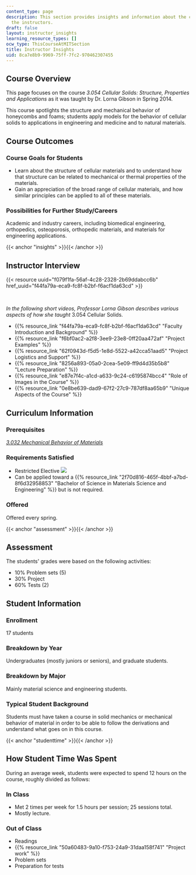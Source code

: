 ```yaml
---
content_type: page
description: This section provides insights and information about the course from
  the instructors.
draft: false
layout: instructor_insights
learning_resource_types: []
ocw_type: ThisCourseAtMITSection
title: Instructor Insights
uid: 8ca7e8b9-9969-75ff-7fc2-970462307455
---
```

## Course Overview

This page focuses on the course *3.054 Cellular Solids: Structure, Properties and Applications* as it was taught by Dr. Lorna Gibson in Spring 2014.

This course spotlights the structure and mechanical behavior of honeycombs and foams; students apply models for the behavior of cellular solids to applications in engineering and medicine and to natural materials.

## Course Outcomes

### Course Goals for Students

- Learn about the structure of cellular materials and to understand how that structure can be related to mechanical or thermal properties of the materials.
- Gain an appreciation of the broad range of cellular materials, and how similar principles can be applied to all of these materials.

### Possibilities for Further Study/Careers

Academic and industry careers, including biomedical engineering, orthopedics, osteoporosis, orthopedic materials, and materials for engineering applications.

{{< anchor "insights" >}}{{< /anchor >}}

## Instructor Interview

{{< resource uuid="f079f1fa-56af-4c28-2328-2b69ddabcc6b" href_uuid="f44fa79a-eca9-fc8f-b2bf-f6acf1da63cd" >}}

 

*In the following short videos, Professor Lorna Gibson describes various aspects of how she taught* 3.054 Cellular Solids.

- {{% resource_link "f44fa79a-eca9-fc8f-b2bf-f6acf1da63cd" "Faculty Introduction and Background" %}}
- {{% resource_link "f6bf0ac2-a2f8-3ee9-23e8-0ff20aa472af" "Project Examples" %}}
- {{% resource_link "62f0943d-f5d5-1e8d-5522-a42cca51aad5" "Project Logistics and Support" %}}
- {{% resource_link "8256a893-05a0-2cea-5e09-ff9d4d35b5b8" "Lecture Preparation" %}}
- {{% resource_link "e87e7f4c-a1cd-a633-9c24-c6195874bcc4" "Role of Images in the Course" %}}
- {{% resource_link "0e8be639-dad9-67f2-27c9-787df8aa65b9" "Unique Aspects of the Course" %}}

## Curriculum Information

### Prerequisites

[*3.032 Mechanical Behavior of Materials*](/courses/3-032-mechanical-behavior-of-materials-fall-2007)

### Requirements Satisfied

- Restricted Elective ![](/images/educator/icon-question-rest.png)
- Can be applied toward a {{% resource_link "2f70d816-465f-4bbf-a7bd-8f6d32958853" "Bachelor of Science in Materials Science and Engineering" %}} but is not required.

### Offered

Offered every spring.

{{< anchor "assessment" >}}{{< /anchor >}}

## Assessment

The students' grades were based on the following activities:

- 10% Problem sets (5)
- 30% Project
- 60% Tests (2)

## Student Information

### Enrollment

17 students

### Breakdown by Year

Undergraduates (mostly juniors or seniors), and graduate students.

### Breakdown by Major

Mainly material science and engineering students.

### Typical Student Background

Students must have taken a course in solid mechanics or mechanical behavior of material in order to be able to follow the derivations and understand what goes on in this course.

{{< anchor "studenttime" >}}{{< /anchor >}}

## How Student Time Was Spent

During an average week, students were expected to spend 12 hours on the course, roughly divided as follows:

### In Class

- Met 2 times per week for 1.5 hours per session; 25 sessions total.
- Mostly lecture.

### Out of Class

- Readings
- {{% resource_link "50a60483-9a10-f753-24a9-31daa158f741" "Project work" %}}
- Problem sets
- Preparation for tests